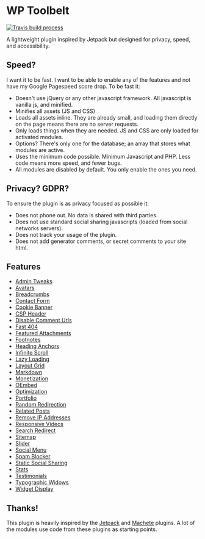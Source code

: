 # WP Toolbelt

[![Travis build process](https://travis-ci.com/BinaryMoon/wp-toolbelt.svg?branch=master)](https://travis-ci.com/github/BinaryMoon/wp-toolbelt)

A lightweight plugin inspired by Jetpack but designed for privacy, speed, and accessibility.

## Speed?

I want it to be fast. I want to be able to enable any of the features and not have my Google Pagespeed score drop. To be fast it:

* Doesn't use jQuery or any other javascript framework. All javascript is vanilla js, and minified.
* Minifies all assets (JS and CSS)
* Loads all assets inline. They are already small, and loading them directly on the page means there are no server requests.
* Only loads things when they are needed. JS and CSS are only loaded for activated modules.
* Options? There's only one for the database; an array that stores what modules are active.
* Uses the minimum code possible. Minimum Javascript and PHP. Less code means more speed, and fewer bugs.
* All modules are disabled by default. You only enable the ones you need.

## Privacy? GDPR?

To ensure the plugin is as privacy focused as possible it:

* Does not phone out. No data is shared with third parties.
* Does not use standard social sharing javascripts (loaded from social networks servers).
* Does not track your usage of the plugin.
* Does not add generator comments, or secret comments to your site html.

## Features

* [Admin Tweaks](https://github.com/BinaryMoon/wp-toolbelt/wiki/Admin-Tweaks)
* [Avatars](https://github.com/BinaryMoon/wp-toolbelt/wiki/Avatars)
* [Breadcrumbs](https://github.com/BinaryMoon/wp-toolbelt/wiki/Breadcrumbs)
* [Contact Form](https://github.com/BinaryMoon/wp-toolbelt/wiki/Contact-Form)
* [Cookie Banner](https://github.com/BinaryMoon/wp-toolbelt/wiki/Cookie-Banner)
* [CSP Header](https://github.com/BinaryMoon/wp-toolbelt/wiki/CSP-Header)
* [Disable Comment Urls](https://github.com/BinaryMoon/wp-toolbelt/wiki/Disable-Comment-Urls)
* [Fast 404](https://github.com/BinaryMoon/wp-toolbelt/wiki/Fast-404)
* [Featured Attachments](https://github.com/BinaryMoon/wp-toolbelt/wiki/Featured-Attachment)
* [Footnotes](https://github.com/BinaryMoon/wp-toolbelt/wiki/Footnotes)
* [Heading Anchors](https://github.com/BinaryMoon/wp-toolbelt/wiki/Heading-Anchor)
* [Infinite Scroll](https://github.com/BinaryMoon/wp-toolbelt/wiki/Infinite-Scroll)
* [Lazy Loading](https://github.com/BinaryMoon/wp-toolbelt/wiki/Lazy-Loading)
* [Layout Grid](https://github.com/BinaryMoon/wp-toolbelt/wiki/Layout-Grid)
* [Markdown](https://github.com/BinaryMoon/wp-toolbelt/wiki/Markdown)
* [Monetization](https://github.com/BinaryMoon/wp-toolbelt/wiki/Monetization)
* [OEmbed](https://github.com/BinaryMoon/wp-toolbelt/wiki/OEmbed)
* [Optimization](https://github.com/BinaryMoon/wp-toolbelt/wiki/Optimization)
* [Portfolio](https://github.com/BinaryMoon/wp-toolbelt/wiki/Portfolio)
* [Random Redirection](https://github.com/BinaryMoon/wp-toolbelt/wiki/Random-Redirect)
* [Related Posts](https://github.com/BinaryMoon/wp-toolbelt/wiki/Related-Posts)
* [Remove IP Addresses](https://github.com/BinaryMoon/wp-toolbelt/wiki/Remove-IP-Addresses)
* [Responsive Videos](https://github.com/BinaryMoon/wp-toolbelt/wiki/Responsive-Videos)
* [Search Redirect](https://github.com/BinaryMoon/wp-toolbelt/wiki/Search-Redirect)
* [Sitemap](https://github.com/BinaryMoon/wp-toolbelt/wiki/Simple-Sitemap)
* [Slider](https://github.com/BinaryMoon/wp-toolbelt/wiki/Simple-Slider)
* [Social Menu](https://github.com/BinaryMoon/wp-toolbelt/wiki/Social-Menu)
* [Spam Blocker](https://github.com/BinaryMoon/wp-toolbelt/wiki/Spam-Blocker)
* [Static Social Sharing](https://github.com/BinaryMoon/wp-toolbelt/wiki/Static-Social-Sharing)
* [Stats](https://github.com/BinaryMoon/wp-toolbelt/wiki/Stats)
* [Testimonials](https://github.com/BinaryMoon/wp-toolbelt/wiki/Testimonials)
* [Typographic Widows](https://github.com/BinaryMoon/wp-toolbelt/wiki/Typographic-Widows)
* [Widget Display](https://github.com/BinaryMoon/wp-toolbelt/wiki/Widget-Display)

## Thanks!

This plugin is heavily inspired by the [Jetpack](https://github.com/automattic/jetpack) and [Machete](https://github.com/nilovelez/machete/) plugins. A lot of the modules use code from these plugins as starting points.
